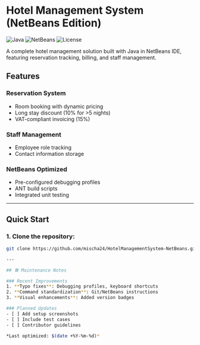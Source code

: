 # Hotel Management System (NetBeans Edition)

![Java](https://img.shields.io/badge/Java-17+-blue) 
![NetBeans](https://img.shields.io/badge/NetBeans-18+-orange)
![License](https://img.shields.io/badge/License-MIT-green)

A complete hotel management solution built with Java in NetBeans IDE, featuring reservation tracking, billing, and staff management.

## Features

### Reservation System
- Room booking with dynamic pricing  
- Long stay discount (10% for >5 nights)  
- VAT-compliant invoicing (15%)  

### Staff Management
- Employee role tracking  
- Contact information storage  

### NetBeans Optimized
- Pre-configured debugging profiles  
- ANT build scripts  
- Integrated unit testing  

---

## Quick Start

### 1. Clone the repository:
```bash
git clone https://github.com/mischa24/HotelManagementSystem-NetBeans.git

---

## 🛠 Maintenance Notes

### Recent Improvements
1. **Typo fixes**: Debugging profiles, keyboard shortcuts  
2. **Command standardization**: Git/NetBeans instructions  
3. **Visual enhancements**: Added version badges  

### Planned Updates
- [ ] Add setup screenshots  
- [ ] Include test cases  
- [ ] Contributor guidelines  

*Last optimized: $(date +%Y-%m-%d)*  
